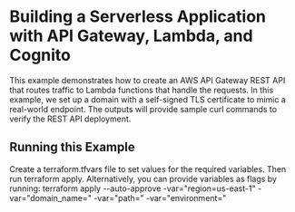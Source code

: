 # Building a Serverless Application with API Gateway, Lambda, and Cognito
This example demonstrates how to create an AWS API Gateway REST API that routes traffic to Lambda functions that handle the requests. In this example, we set up a domain with a self-signed TLS certificate to mimic a real-world endpoint. The outputs will provide sample curl commands to verify the REST API deployment.


## Running this Example
Create a terraform.tfvars file to set values for the required variables. Then run terraform apply. Alternatively, you can provide variables as flags by running:
terraform apply --auto-approve -var="region=us-east-1" -var="domain_name=<replace-with-your-domain-name>" -var="path=<path>" -var="environment=<env>"

